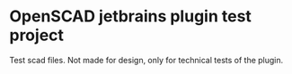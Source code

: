 # OpenSCAD jetbrains plugin test project

Test scad files. Not made for design, only for technical tests of the plugin.